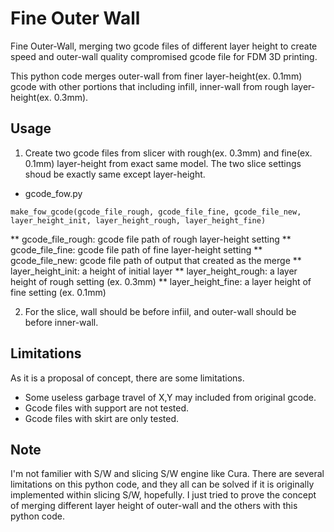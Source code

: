 # Fine Outer Wall
Fine Outer-Wall, merging two gcode files of different layer height to create speed and outer-wall quality compromised gcode file for FDM 3D printing.

This python code merges outer-wall from finer layer-height(ex. 0.1mm) gcode with other portions that including infill, inner-wall from rough layer-height(ex. 0.3mm).

## Usage
1. Create two gcode files from slicer with rough(ex. 0.3mm) and fine(ex. 0.1mm) layer-height from exact same model. The two slice settings shoud be exactly same except layer-height.

* gcode_fow.py

`make_fow_gcode(gcode_file_rough, gcode_file_fine, gcode_file_new, layer_height_init, layer_height_rough, layer_height_fine)`

** gcode_file_rough: gcode file path of rough layer-height setting
** gcode_file_fine: gcode file path of fine layer-height setting
** gcode_file_new: gcode file path of output that created as the merge
** layer_height_init: a height of initial layer
** layer_height_rough: a layer height of rough setting (ex. 0.3mm)
** layer_height_fine: a layer height of fine setting (ex. 0.1mm)

2. For the slice, wall should be before infiil, and outer-wall should be before inner-wall.

## Limitations
As it is a proposal of concept, there are some limitations.
* Some useless garbage travel of X,Y may included from original gcode.
* Gcode files with support are not tested.
* Gcode files with skirt are only tested.

## Note
I'm not familier with S/W and slicing S/W engine like Cura. There are several limitations on this python code, and they all can be solved if it is originally implemented within slicing S/W, hopefully. I just tried to prove the concept of merging different layer height of outer-wall and the others with this python code.
